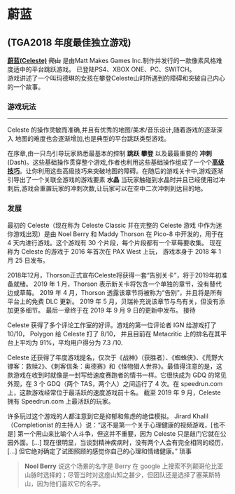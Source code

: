 # 蔚蓝 
## (TGA2018 年度最佳独立游戏) <!-- {docsify-ignore} -->
[**蔚蓝(Celeste)**][Steam] ~~爬山~~ 是由Matt Makes Games Inc.制作并发行的一款像素风格难度适中的平台跳跃游戏。
已登陆PS4、XBOX ONE、PC、SWITCH。  
游戏讲述了一个叫玛德琳的女孩在攀登Celeste山时所遇到的障碍和突破自己内心的一个故事。

### 游戏玩法
---
Celeste 的操作灵敏而准确,并且有优秀的地图/美术/音乐设计,随着游戏的逐渐深入 地图的难度也会逐渐增加,也是典型的平台跳跃类型游戏。  

在序章,由一只鸟引导玩家熟悉最基本的控制 **跳跃** **攀登** 以及最最重要的 **冲刺**(Dash)。这些基础操作贯穿整个游戏,作者也利用这些基础操作组成了一个个[**高级技巧**][高级技巧]。让你利用这些高级技巧来突破地图的障碍。在随后的游戏关卡中,游戏逐渐引导出了一个关联全游戏的游戏要素 **水晶** 当玩家触碰到水晶时并且已经使用过冲刺后,游戏会重置玩家的冲刺次数,让玩家可以在空中二次冲刺到达目的地。


### 发展

最初的 Celeste（现在称为 Celeste Classic 并在完整的 Celeste 游戏  中作为迷你游戏出现）是由 Noel Berry 和 Maddy Thorson 在 Pico-8 中开发的，用于在 4 天内进行游戏。这个游戏有 30 个片段，每个片段都有一个草莓要收集。 现在称为 Celeste 的游戏于 2016 年首次在 PAX West 上玩， 游戏本身于 2018 年 1 月 25 日发布。 

2018年12月，Thorson正式宣布Celeste将获得一套“告别关卡”，将于2019年初准备就绪。  2019 年 1 月，Thorson 表示新关卡将包含一个单独的章节，没有替代边或草莓。  2019 年 4 月，Thorson 透露该章节将被称为“告别”，并且将是所有平台上的免费 DLC 更新。  2019 年 5 月，贝瑞补充说该章节与鸟有关，但没有添加更多细节。 最后一章终于在 2019 年 9 月 9 日的更新中发布。
接待

Celeste 获得了多个评论工作室的好评。游戏的第一位评论者 IGN 给游戏打了 10/10， Polygon 给 Celeste 打了 8/10， 并且目前在 Metacritic 上的排名在其平台上平均为 91%，平均用户得分为 7.3 /10.

Celeste 还获得了年度游戏提名，仅次于《战神》（获胜者）、《蜘蛛侠》、《荒野大镖客：救赎2》、《刺客信条：奥德赛》和《怪物猎人世界》。最值得注意的是，这款游戏在收到时就像是一封写给速度赛跑者的情书一样。它很快成为 GDQ 的常见外观，在 3 个 GDQ（两个 TAS，两个人）之间运行了 4 次。在 speedrun.com 上，这款游戏经常位于最活跃的速度游戏前十名。 截至 2019 年 9 月，Celeste 拥有 Speedrun.com 上最活跃的玩家。

许多玩过这个游戏的人都注意到它是抑郁和焦虑的绝佳模拟。 Jirard Khalil（Completionist 的主持人）说：“这不是第一个关于心理健康的视频游戏，[也不是] 第一个用山来比喻个人斗争，但这并不重要，因为 Celeste 只是敲门它就在公园外面。[...] 现在很明显，当谈到精神疾病时，没有两个人会有完全相同的经历，[...] 但它绝对确定了试图照顾的感觉你自己的心理和情绪健康。”
琐事
> **Noel Berry** 说这个场景的名字是 Berry 在 google 上搜索不列颠哥伦比亚山脉时选择的；尽管当时对这座山知之甚少，但团队还是选择了塞莱斯特山，因为他们喜欢它的名字。



[Steam]: https://store.steampowered.com/app/504230/Celeste/
[高级技巧]: zh-cn/Celeste/Advanced/README.md

